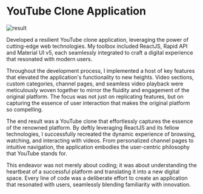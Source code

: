 # YouTube Clone Application

![result](https://github.com/RishabhJain2404/YouTube-Clone/assets/127675963/cac54aff-7c66-4810-b705-1c7ac0b10fb7)

Developed a resilient YouTube clone application, leveraging the power of cutting-edge web technologies. My toolbox included ReactJS, Rapid API and Material UI v5, each seamlessly integrated to craft a digital experience that resonated with modern users.

Throughout the development process, I implemented a host of key features that elevated the application's functionality to new heights. Video sections, custom categories, channel pages, and seamless video playback were meticulously woven together to mirror the fluidity and engagement of the original platform. The focus was not just on replicating features, but on capturing the essence of user interaction that makes the original platform so compelling.

The end result was a YouTube clone that effortlessly captures the essence of the renowned platform. By deftly leveraging ReactJS and its fellow technologies, I successfully recreated the dynamic experience of browsing, watching, and interacting with videos. From personalized channel pages to intuitive navigation, the application embodies the user-centric philosophy that YouTube stands for.

This endeavor was not merely about coding; it was about understanding the heartbeat of a successful platform and translating it into a new digital space. Every line of code was a deliberate effort to create an application that resonated with users, seamlessly blending familiarity with innovation.
